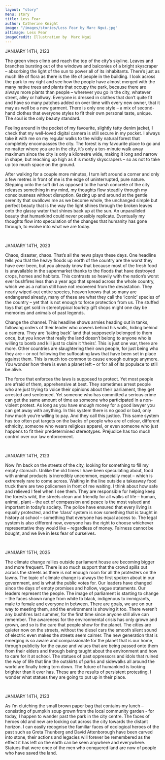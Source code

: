 ```yaml
---
layout: "story"
menu: story
title: Less Fear
author: Catherine Knight
image: "/images/stories/Less Fear by Marc Ngui.jpg"
altimage: Less Fear
imageCredit: Illustration by  Marc Ngui
---
```




JANUARY 14TH, 2123

The green vines climb and reach the top of the city’s skyline. Leaves and branches bursting out of the windows and balconies of a bright skyscraper – absorbing the light of the sun to power all of its inhabitants. There’s just as much life of flora as there is the life of people in the building. I look across the park to my right and see how the people have almost merged with the many native trees and plants that occupy the park, because there are always more plants than people – wherever you go in the city, whatever street, alley or hallway. Everyone is dressed in clothes that don’t quite fit and have so many patches added on over time with every new owner, that it may as well be a new garment. There is only one style – a mix of second-hand clothes that everyone styles to fit their own personal taste, unique. The soul is the only beauty standard.

Feeling around in the pocket of my favourite, slightly tatty denim jacket, I check that my well-loved digital camera is still secure in my pocket. I always take it with me on my regular walks to the wildly natural forest that completely encompasses the city. The forest is my favourite place to go and no matter where you are in the city, it’s only a ten-minute walk away maximum since the city is only a kilometre wide, making it long and narrow in shape, but reaching up high as it is mostly skyscrapers – so as not to take up too much space on the ground.

After walking for a couple more minutes, I turn left around a corner and only a few metres in front of me is the edge of uninterrupted, pure nature. Stepping onto the soft dirt as opposed to the harsh concrete of the city releases something in my mind, my thoughts flow steadily through my consciousness without disruption. Gazing up and around at the gentle serenity that swallows me as we become whole, the unchanged simple but perfect beauty that is the way the light shines through the broken leaves onto the glassy water that shines back up at the sun. An unparalleled beauty that humankind could never possibly replicate. Eventually my thoughts flow into speculation of the changes that humanity has gone through, to evolve into what we are today.

&nbsp;

JANUARY 14TH, 2023

Chaos, disaster, chaos. That’s all the news plays these days. One headline tells you that the heavy floods up north of the country are the worst they have ever been, but you already know that because most of the fresh food is unavailable in the supermarket thanks to the floods that have destroyed crops, homes and habitats. This contrasts so heavily with the nation’s worst ever bushfires less than a year ago that spread across the whole country, which we as a nation still have not recovered from the devastation. They nearly wiped-out entire species, heaven knows that so many are endangered already, many of these are what they call the ‘iconic’ species of the country – yet that is not enough to force protection from us. The stuffed toys that get sold in stereotypical touristy gift shops might one day be memories and animals of past legends.

Change the channel. This headline shows armies heading out in tanks, following orders of their leader who cowers behind his walls, hiding behind a camera. They are ‘taking back’ land that supposedly belonged to them once, but you know that really the land doesn’t belong to anyone who is willing to bomb and kill just to claim it ‘theirs’. This is just one war, there are more. Other countries are slaughtering their own people, for just being who they are – or not following the suffocating laws that have been set in place against them. This is much too common to cause enough outrage anymore. You wonder how there is even a planet left – or for all of its populace to still be alive.

The force that enforces the laws is supposed to protect. Yet most people are afraid of them, apprehensive at best. They sometimes arrest people who are just trying to voice their opinions about their parliament, they get arrested and sentenced. Yet someone who has committed a serious crime can get the same amount of time as someone who participated in a non-violent protest. As long as you have enough money for a good lawyer you can get away with anything. In this system there is no good or bad, only how much you’re willing to pay. And they call this justice. This same system has too often put targets on the backs of people who are of colour, different ethnicity, someone who wears religious apparel, or even someone who just happens to fit their predetermined stereotypes. Prejudice has too much control over our law enforcement.

&nbsp;

JANUARY 14TH, 2123

Now I’m back on the streets of the city, looking for something to fill my empty stomach. Unlike the old times I have been speculating about, food with animal products is incredibly uncommon, especially meat – which is extremely rare to come across. Waiting in the line outside a takeaway food truck there are two policemen in front of me waiting. I think about how safe and relieved I feel when I see them. They are responsible for helping keep the forests wild, the streets clean and friendly for all walks of life – human, animal, plant – the act of compassion and peace is the most valued and important in today’s society. The police have ensured that every living is equally protected, and the ‘class’ system is now something that is taught in history at school – something that everyone has equal access to. The legal system is also different now, everyone has the right to choose whichever representative they would like – regardless of money. Fairness cannot be bought, and we live in less fear of ourselves.

&nbsp;

JANUARY 15TH, 2025

The climate change rallies outside parliament house are becoming bigger and more frequent. There is so much support that the crowd spills out across the streets as there is not enough room for all the protesters on the lawns. The topic of climate change is always the first spoken about in our government, and is what the public votes for. Our leaders have changed since the days of empty promises and hollow, vague statements. Our leaders represent the people. The image of parliament is starting to change – the faces shown range from white to black, indigenous to immigrants, male to female and everyone in between. There are goals, we are on our way to meeting them, and the environment is showing it too. There weren’t any bushfires last summer, for the first time since anyone still alive can remember. The awareness for the environmental crisis has only grown and grown, and so is the care that people show for the planet. The cities are quieter now on the streets, without the diesel cars the smooth silent sound of electric even makes the streets seem calmer. The new generation that is emerging is so aware and compassionate for the planet that is our home, through publicity for the cause and values that are being passed onto them from their elders and through being taught about the environment and how to care for it at school. The statues of past oppressors and idols that ruined the way of life that line the outskirts of parks and sidewalks all around the world are finally being torn down. The future of humankind is looking brighter than it ever has. These are the results of persistent protesting. I wonder what statues they are going to put up in their place.

&nbsp;

JANUARY 14TH, 2123

As I’m clutching the small brown paper bag that contains my lunch – consisting of pumpkin soup grown from the local community garden - for today, I happen to wander past the park in the city centre. The faces of heroes old and new are looking out across the city towards the distant horizon. I can easily recognise the familiar faces of ecological heroes of the past such as Greta Thunberg and David Attenborough have been carved into stone, their actions and legacies will forever be remembered as the effect it has left on the earth can be seen anywhere and everywhere. Statues that were once of the men who conquered land are now of people who have saved the land.


